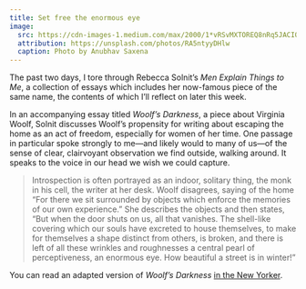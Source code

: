 ```yaml
---
title: Set free the enormous eye
image:
  src: https://cdn-images-1.medium.com/max/2000/1*vRSvMXTOREQ8nRq5JACIQw.jpeg
  attribution: https://unsplash.com/photos/RA5ntyyDHlw
  caption: Photo by Anubhav Saxena
---
```


The past two days, I tore through Rebecca Solnit’s *Men Explain Things to Me*, a
collection of essays which includes her now-famous piece of the same name, the
contents of which I’ll reflect on later this week.

In an accompanying essay titled *Woolf’s Darkness*, a piece about Virginia
Woolf, Solnit discusses Woolf’s propensity for writing about escaping the home
as an act of freedom, especially for women of her time. One passage in
particular spoke strongly to me—and likely would to many of us—of the sense of
clear, clairvoyant observation we find outside, walking around. It speaks to the
voice in our head we wish we could capture.

> Introspection is often portrayed as an indoor, solitary thing, the monk in his
> cell, the writer at her desk. Woolf disagrees, saying of the home “For there we
sit surrounded by objects which enforce the memories of our own experience.” She
describes the objects and then states, “But when the door shuts on us, all that
vanishes. The shell-like covering which our souls have excreted to house
themselves, to make for themselves a shape distinct from others, is broken, and
there is left of all these wrinkles and roughnesses a central pearl of
perceptiveness, an enormous eye. How beautiful a street is in winter!”

You can read an adapted version of *Woolf’s Darkness* [in the New
Yorker](http://www.newyorker.com/books/page-turner/woolfs-darkness-embracing-the-inexplicable).

